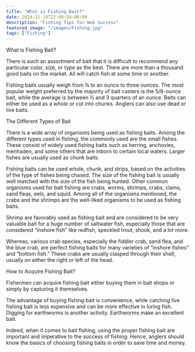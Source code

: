 ```yaml
---
title: "What is Fishing Bait?"
date: 2024-11-14T22:49:59-08:00
description: "Fishing Tips for Web Success"
featured_image: "/images/Fishing.jpg"
tags: ["Fishing"]
---
```


What is Fishing Bait?

There is such an assortment of bait that it is difficult to recommend any particular color, size, or type as the best. There are more than a thousand good baits on the market. All will catch fish at some time or another.

Fishing baits usually weigh from ¼ to an ounce to three ounces. The most popular weight preferred by the majority of bait casters is the 5/8-ounce bait, while the average is between ½ and 3 quarters of an ounce. Baits can either be used as a whole or cut into chunks. Anglers can also use dead or live baits. 

The Different Types of Bait

There is a wide array of organisms being used as fishing baits. Among the different types used in fishing, the commonly used are the small fishes. These consist of widely used fishing baits such as herring, anchovies, menhaden, and some others that are inborn to certain local waters. Larger fishes are usually used as chunk baits. 

Fishing baits can be used whole, chunk, and strips, based on the activities of the type of fishes being chased. The size of the fishing bait is usually well matched with the size of the fish being hunted.  Other common organisms used for bait fishing are crabs, worms, shrimps, crabs, clams, sand fleas, eels, and squid. Among all of the organisms mentioned, the crabs and the shrimps are the well-liked organisms to be used as fishing baits.

Shrimp are favorably used as fishing bait and are considered to be very valuable bait for a huge number of saltwater fish, especially those that are considered “inshore fish” like redfish, speckled trout, shook, and a lot more. 

Whereas, various crab species, especially the fiddler crab, sand flea, and the blue crab, are perfect fishing baits for many varieties of “inshore fishes” and “bottom fish.” These crabs are usually clasped through their shell, usually on either the right or left of the head.

How to Acquire Fishing Bait?

Fishermen can acquire fishing bait either buying them in bait shops or simply by capturing it themselves. 

The advantage of buying fishing bait is convenience, while catching live fishing bait is less expensive and can be more effective in luring fish.  Digging for earthworms is another activity.  Earthworms make an excellent bait.

Indeed, when it comes to bait fishing, using the proper fishing bait are important and imperative to the success of fishing. Hence, anglers should know the basics of choosing fishing baits in order to save time and money.

